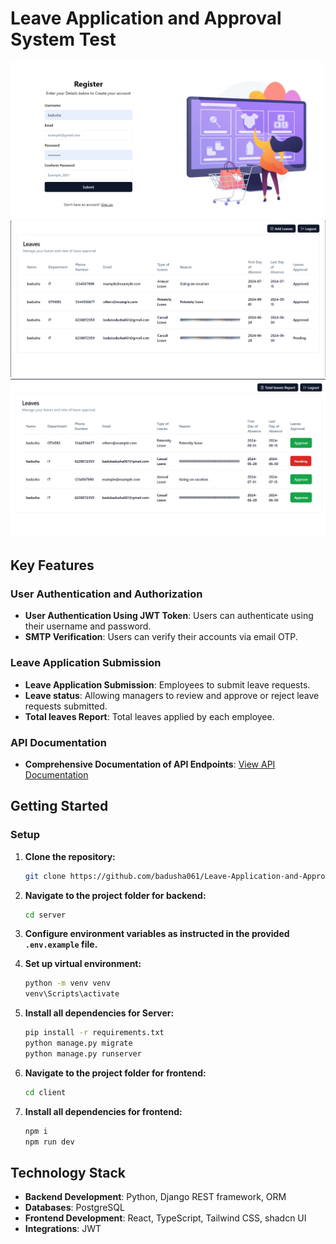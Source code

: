 # Leave Application and Approval System Test


![Project Screenshot](assets/register.png)
![Project Screenshot](assets/employees.png)
![Project Screenshot](assets/manager.png)


## Key Features

### User Authentication and Authorization
- **User Authentication Using JWT Token**: Users can authenticate using their username and password.
- **SMTP Verification**: Users can verify their accounts via email OTP.

### Leave Application Submission
- **Leave Application Submission**: Employees to submit leave requests.
- **Leave status**: Allowing managers to review and approve or reject leave requests submitted.
- **Total leaves Report**: Total leaves applied by each employee.



### API Documentation

- **Comprehensive Documentation of API Endpoints**: [View API Documentation](https://documenter.getpostman.com/view/31242747/2sA3XV7eaQ)


## Getting Started

### Setup
1. **Clone the repository:**
    ```bash
    git clone https://github.com/badusha061/Leave-Application-and-Approval-System-Test.git
    ```

2. **Navigate to the project folder for backend:**
    ```bash
    cd server
    ```

3. **Configure environment variables as instructed in the provided `.env.example` file.**

4. **Set up virtual environment:**
    ```bash
    python -m venv venv 
    venv\Scripts\activate
    ```

5. **Install all dependencies for Server:**
    ```bash
    pip install -r requirements.txt
    python manage.py migrate 
    python manage.py runserver
    ```

6. **Navigate to the project folder for frontend:**
    ```bash
    cd client
    ```

7. **Install all dependencies for frontend:**
    ```bash
    npm i 
    npm run dev
    ```

## Technology Stack
- **Backend Development**: Python, Django REST framework, ORM
- **Databases**: PostgreSQL
- **Frontend Development**: React, TypeScript, Tailwind CSS, shadcn UI
- **Integrations**: JWT
